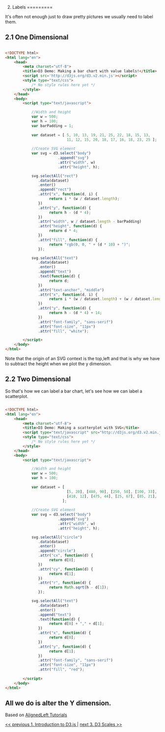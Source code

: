 2. Labels
=========

It's often not enough just to draw pretty pictures we usually need to label them.

2.1 One Dimensional
-------------------

`````html

<!DOCTYPE html>
<html lang="en">
	<head>
		<meta charset="utf-8">
		<title>D3 Demo: Making a bar chart with value labels!</title>
		<script src='http://d3js.org/d3.v2.min.js'></script>
		<style type="text/css">
			/* No style rules here yet */		
		</style>
	</head>
	<body>
		<script type="text/javascript">

			//Width and height
			var w = 500;
			var h = 100;
			var barPadding = 1;
			
			var dataset = [ 5, 10, 13, 19, 21, 25, 22, 18, 15, 13,
							11, 12, 15, 20, 18, 17, 16, 18, 23, 25 ];
			
			//Create SVG element
			var svg = d3.select("body")
						.append("svg")
						.attr("width", w)
						.attr("height", h);

			svg.selectAll("rect")
			   .data(dataset)
			   .enter()
			   .append("rect")
			   .attr("x", function(d, i) {
			   		return i * (w / dataset.length);
			   })
			   .attr("y", function(d) {
			   		return h - (d * 4);
			   })
			   .attr("width", w / dataset.length - barPadding)
			   .attr("height", function(d) {
			   		return d * 4;
			   })
			   .attr("fill", function(d) {
					return "rgb(0, 0, " + (d * 10) + ")";
			   });

			svg.selectAll("text")
			   .data(dataset)
			   .enter()
			   .append("text")
			   .text(function(d) {
			   		return d;
			   })
			   .attr("text-anchor", "middle")
			   .attr("x", function(d, i) {
			   		return i * (w / dataset.length) + (w / dataset.length - barPadding) / 2;
			   })
			   .attr("y", function(d) {
			   		return h - (d * 4) + 14;
			   })
			   .attr("font-family", "sans-serif")
			   .attr("font-size", "11px")
			   .attr("fill", "white");

		</script>
	</body>
</html>

`````

Note that the origin of an SVG context is the top,left and that is why we have to subtract the height when we plot the y dimension.

2.2 Two Dimensional
-------------------

So that's how we can label a bar chart, let's see how we can label a scatterplot.


`````html

<!DOCTYPE html>
<html lang="en">
	<head>
		<meta charset="utf-8">
		<title>D3 Demo: Making a scatterplot with SVG</title>
		<script type="text/javascript" src="http://d3js.org/d3.v2.min.js"></script>
		<style type="text/css">
			/* No style rules here yet */		
		</style>
	</head>
	<body>
		<script type="text/javascript">

			//Width and height
			var w = 500;
			var h = 100;
			
			var dataset = [
							[5, 20], [480, 90], [250, 50], [100, 33], [330, 95],
							[410, 12], [475, 44], [25, 67], [85, 21], [220, 88]
						  ];
	
			//Create SVG element
			var svg = d3.select("body")
						.append("svg")
						.attr("width", w)
						.attr("height", h);

			svg.selectAll("circle")
			   .data(dataset)
			   .enter()
			   .append("circle")
			   .attr("cx", function(d) {
			   		return d[0];
			   })
			   .attr("cy", function(d) {
			   		return d[1];
			   })
			   .attr("r", function(d) {
			   		return Math.sqrt(h - d[1]);
			   });

			svg.selectAll("text")
			   .data(dataset)
			   .enter()
			   .append("text")
			   .text(function(d) {
			   		return d[0] + "," + d[1];
			   })
			   .attr("x", function(d) {
			   		return d[0];
			   })
			   .attr("y", function(d) {
			   		return d[1];
			   })
			   .attr("font-family", "sans-serif")
			   .attr("font-size", "11px")
			   .attr("fill", "red");
			
		</script>
	</body>
</html>
`````
All we do is alter the Y dimension.
---
Based on [AlignedLeft Tutorials](http://alignedleft.com/tutorials/d3/)

[<< previous 1. Introduction to D3.js ](01-d3-intro.md) | 	[next 3. D3 Scales >>](03-d3-scales.md)